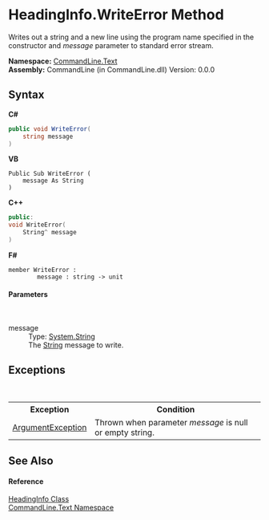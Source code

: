 # HeadingInfo.WriteError Method 
 

Writes out a string and a new line using the program name specified in the constructor and *message* parameter to standard error stream.

**Namespace:**&nbsp;<a href="N_CommandLine_Text">CommandLine.Text</a><br />**Assembly:**&nbsp;CommandLine (in CommandLine.dll) Version: 0.0.0

## Syntax

**C#**<br />
``` C#
public void WriteError(
	string message
)
```

**VB**<br />
``` VB
Public Sub WriteError ( 
	message As String
)
```

**C++**<br />
``` C++
public:
void WriteError(
	String^ message
)
```

**F#**<br />
``` F#
member WriteError : 
        message : string -> unit 

```


#### Parameters
&nbsp;<dl><dt>message</dt><dd>Type: <a href="https://docs.microsoft.com/dotnet/api/system.string" target="_blank">System.String</a><br />The <a href="https://docs.microsoft.com/dotnet/api/system.string" target="_blank">String</a> message to write.</dd></dl>

## Exceptions
&nbsp;<table><tr><th>Exception</th><th>Condition</th></tr><tr><td><a href="https://docs.microsoft.com/dotnet/api/system.argumentexception" target="_blank">ArgumentException</a></td><td>Thrown when parameter *message* is null or empty string.</td></tr></table>

## See Also


#### Reference
<a href="T_CommandLine_Text_HeadingInfo">HeadingInfo Class</a><br /><a href="N_CommandLine_Text">CommandLine.Text Namespace</a><br />